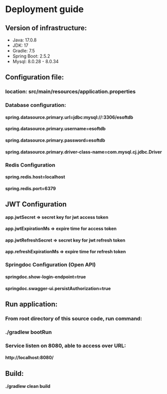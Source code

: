 # Deployment guide

## Version of infrastructure:
* Java: 17.0.8
* JDK: 17
* Gradle: 7.5
* Spring Boot: 2.5.2
* Mysql: 8.0.28 - 8.0.34

## Configuration file:
### location: src/main/resources/application.properties

### Database configuration:
#### spring.datasource.primary.url=jdbc:mysql://<db-host>:3306/esoftdb
#### spring.datasource.primary.username=esoftdb
#### spring.datasource.primary.password=esoftdb
#### spring.datasource.primary.driver-class-name=com.mysql.cj.jdbc.Driver

### Redis Configuration
#### spring.redis.host=localhost
####  spring.redis.port=6379

## JWT Configuration
#### app.jwtSecret  => secret key for jwt access token
#### app.jwtExpirationMs => expire time for access token
#### app.jwtRefreshSecret   => secret key for jwt refresh token
#### app.refreshExpirationMs => expire time for refresh token

### Springdoc Configuration (Open API)
#### springdoc.show-login-endpoint=true
#### springdoc.swagger-ui.persistAuthorization=true

## Run application:
### From root directory of this source code, run command:
### ./gradlew bootRun
### Service listen on 8080, able to access over URL:
#### http://localhost:8080/

## Build:
#### ./gradlew clean build
